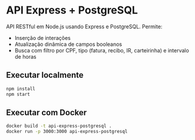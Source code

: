 # API Express + PostgreSQL

API RESTful em Node.js usando Express e PostgreSQL. Permite:
- Inserção de interações
- Atualização dinâmica de campos booleanos
- Busca com filtro por CPF, tipo (fatura, recibo, IR, carteirinha) e intervalo de horas

## Executar localmente

```bash
npm install
npm start
```

## Executar com Docker

```bash
docker build -t api-express-postgresql .
docker run -p 3000:3000 api-express-postgresql
```